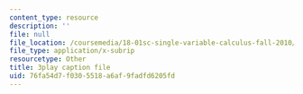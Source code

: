 ```yaml
---
content_type: resource
description: ''
file: null
file_location: /coursemedia/18-01sc-single-variable-calculus-fall-2010/76fa54d7f0305518a6af9fadfd6205fd_ShGBRUx2ub8.vtt
file_type: application/x-subrip
resourcetype: Other
title: 3play caption file
uid: 76fa54d7-f030-5518-a6af-9fadfd6205fd
---
```

